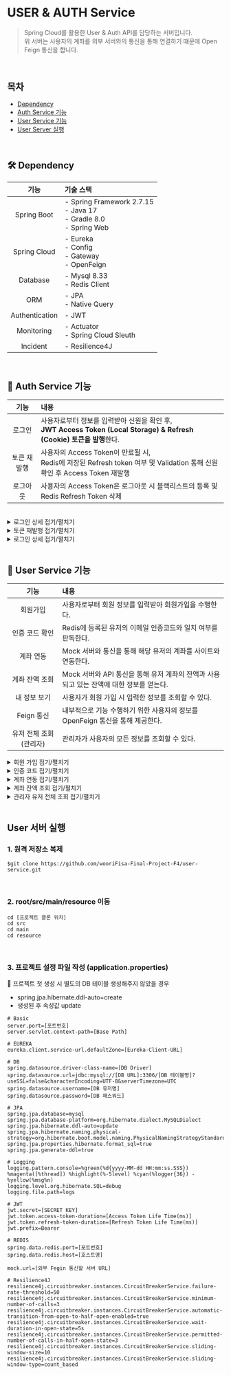 # USER & AUTH Service
> Spring Cloud를 활용한 User & Auth API를 담당하는 서버입니다.<br> 
> 위 서버는 사용자의 계좌를 외부 서버와의 통신을 통해 연결하기 떄문에 Open Feign 통신을 합니다.
<br>

## 목차
- [Dependency](#-dependency) <br>
- [Auth Service 기능](#-auth-service-기능) <br>
- [User Service 기능](#-user-service-기능) <br>
- [User Server 실행](#user-서버-실행) <br>
<br>

## 🛠️ Dependency
|       기능       | 기술 스택                                                                       |
|:--------------:|:----------------------------------------------------------------------------|
|  Spring Boot   | - Spring Framework 2.7.15<br> - Java 17 <br> - Gradle 8.0 <br> - Spring Web |
|  Spring Cloud  | - Eureka <br> - Config <br> - Gateway <br> - OpenFeign                      |
|    Database    | - Mysql 8.33 <br>- Redis Client                                             |
|      ORM       | - JPA <br>- Native Query                                                    |
| Authentication | - JWT                                                                       |
|   Monitoring   | - Actuator <br> - Spring Cloud Sleuth                                       |
|    Incident    | - Resilience4J    <br>                                                      |

<br>

## 📝 Auth Service 기능

|   기능   | 내용                                                                                                 |
|:------:|:---------------------------------------------------------------------------------------------------|
|  로그인   | 사용자로부터 정보를 입력받아 신원을 확인 후,<br>**JWT Access Token (Local Storage) & Refresh (Cookie) 토큰을 발행**한다.     |
| 토큰 재발행 | 사용자의 Access Token이 만료될 시,<br> Redis에 저장된 Refresh token 여부 및 Validation 통해 신원 확인 후 Access Token 재발행 |
|  로그아웃  | 사용자의 Access Token은 로그아웃 시 블랙리스트의 등록 및 Redis Refresh Token 삭제                                       |

<br>

<details>
<summary> 로그인 상세  접기/펼치기</summary>

<h3> Request Feilds </h3>

<table>
    <tr>
        <td> Path </td>
        <td> Type </td>
        <td> Description </td>
    </tr>
    <tr>
        <td> email </td>
        <td> String </td>
        <td> 이메일(ID 대체) </td>
    </tr>
    <tr>
        <td> password </td>
        <td> String </td>
        <td> 패스워드 </td>
    </tr>
</table>
<b<b
<h3> Curl Request </h3>

```
curl -i -X POST https://artemoderni.com/api/user/auth/v1/login \
     -H "Content-Type: application/json" \
     -H "Access-Control-Allow-Origin: https://artemoderni.web.app" \
     -d '{
            "email":"[유저 이메일]",
            "password":"[계정 비밀번호]"
         }'
```

<h3> Http Request </h3>

```
POST /api/user/auth/v1/login HTTP/2
Host: artemoderni.com
user-agent: curl/7.88.1
accept: */*
content-type: application/json
access-control-allow-origin: https://artemoderni.web.app
content-length: 55
```

<h3> Http Response </h3>

```
HTTP/2 200
content-type: text/plain;charset=UTF-8
content-length: 35
vary: Origin
vary: Access-Control-Request-Method
vary: Access-Control-Request-Headers
authorization: [Access Token]
set-cookie: refresh-token=[Refresh Token], httponly, secure, SameTime=None
```

<br>
</details>

<details>
<summary> 토큰 재발행 접기/펼치기</summary>

```
```

<br>
</details>
<details>
<summary> 로그인 상세  접기/펼치기</summary>

```
```

<br>
</details>
<br>

## 📝 User Service 기능

|       기능       | 내용                                                     |
|:--------------:|:-------------------------------------------------------|
|      회원가입      | 사용자로부터 회원 정보를 입력받아 회원가입을 수행한다.                         |
|    인증 코드 확인    | Redis에 등록된 유저의 이메일 인증코드와 일치 여부를 판독한다.                  |
|     계좌 연동      | Mock 서버와 통신을 통해 해당 유저의 계좌를 사이트와 연동한다.                  |
|    계좌 잔액 조회    | Mock 서버와 API 통신을 통해 유저 계좌의 잔액과 사용되고 있는 잔액에 대한 정보를 얻는다. |
|    내 정보 보기     | 사용자가 회원 가입 시 입력한 정보를 조회할 수 있다.                         |
|    Feign 통신    | 내부적으로 기능 수행하기 위한 사용자의 정보를 OpenFeign 통신을 통해 제공한다.       |
| 유저 전체 조회 (관리자) | 관리자가 사용자의 모든 정보를 조회할 수 있다.                             |

<details>
<summary> 회원 가입 접기/펼치기</summary>

```
```

<br>
</details>

<details>
<summary> 인증 코드 접기/펼치기</summary>

```
```

<br>
</details>

<details>
<summary> 계좌 연동 접기/펼치기</summary>

```
```

<br>
</details>

<details>
<summary> 계좌 잔액 조회 접기/펼치기</summary>

```
```

<br>
</details>

<details>
<summary> 관리자 유저 전체 조회 접기/펼치기</summary>

```
```

<br>
</details>
<br>

## User 서버 실행
### 1. 원격 저장소 복제
```shell
$git clone https://github.com/wooriFisa-Final-Project-F4/user-service.git
```
<br>

### 2. root/src/main/resource 이동
```shell
cd [프로젝트 클론 위치]
cd src
cd main
cd resource
``` 
<br>

### 3. 프로젝트 설정 파일 작성 (application.properties)
📌 프로젝트 첫 생성 시 별도의 DB 테이블 생성해주지 않았을 경우 
- spring.jpa.hibernate.ddl-auto=create 
- 생성된 후 속성값 update

```properties
# Basic 
server.port=[포트번호]
server.servlet.context-path=[Base Path]

# EUREKA
eureka.client.service-url.defaultZone=[Eureka-Client-URL]

# DB
spring.datasource.driver-class-name=[DB Driver]
spring.datasource.url=jdbc:mysql://[DB URL]:3306/[DB 테이블명]?useSSL=false&characterEncoding=UTF-8&serverTimezone=UTC
spring.datasource.username=[DB 유저명]
spring.datasource.password=[DB 패스워드]

# JPA 
spring.jpa.database=mysql
spring.jpa.database-platform=org.hibernate.dialect.MySQLDialect
spring.jpa.hibernate.ddl-auto=update
spring.jpa.hibernate.naming.physical-strategy=org.hibernate.boot.model.naming.PhysicalNamingStrategyStandardImpl
spring.jpa.properties.hibernate.format_sql=true
spring.jpa.generate-ddl=true

# Logging
logging.pattern.console=%green(%d{yyyy-MM-dd HH:mm:ss.SSS}) %magenta([%thread]) %highlight(%-5level) %cyan(%logger{36}) - %yellow(%msg%n)
logging.level.org.hibernate.SQL=debug
logging.file.path=logs

# JWT
jwt.secret=[SECRET KEY]
jwt.token.access-token-duration=[Access Token Life Time(ms)]
jwt.token.refresh-token-duration=[Refresh Token Life Time(ms)]
jwt.prefix=Bearer 

# REDIS
spring.data.redis.port=[포트번호]
spring.data.redis.host=[호스트명]

mock.url=[외부 Fegin 통신할 서버 URL]

# Resilience4J
resilience4j.circuitbreaker.instances.CircuitBreakerService.failure-rate-threshold=50
resilience4j.circuitbreaker.instances.CircuitBreakerService.minimum-number-of-calls=3
resilience4j.circuitbreaker.instances.CircuitBreakerService.automatic-transition-from-open-to-half-open-enabled=true
resilience4j.circuitbreaker.instances.CircuitBreakerService.wait-duration-in-open-state=5s
resilience4j.circuitbreaker.instances.CircuitBreakerService.permitted-number-of-calls-in-half-open-state=3
resilience4j.circuitbreaker.instances.CircuitBreakerService.sliding-window-size=10
resilience4j.circuitbreaker.instances.CircuitBreakerService.sliding-window-type=count_based
```


